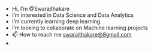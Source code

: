 -  Hi, I’m @Swarajthakare
-  I’m interested in Data Science and Data Analytics
-  I’m currently learning deep learning
-  I’m looking to collaborate on Machine learning projects
- 📫 How to reach me swarajthakare@8gmail.com
-
<!---
Swarajthakare/Swarajthakare is a ✨ special ✨ repository because its `README.md` (this file) appears on your GitHub profile.
You can click the Preview link to take a look at your changes.
--->
